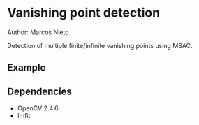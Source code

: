# Vanishing point detection

Author: Marcos Nieto

Detection of multiple finite/infinite vanishing points using MSAC.

## Example



## Dependencies

* OpenCV 2.4.6
* lmfit



